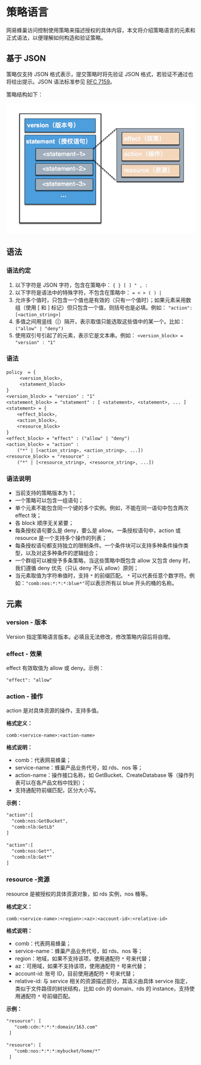 # 策略语言

网易蜂巢访问控制使用策略来描述授权的具体内容，本文将介绍策略语言的元素和正式语法，以便理解如何构造和验证策略。

## 基于 JSON

策略仅支持 JSON 格式表示，提交策略时将先验证 JSON 格式，若验证不通过也将给出提示。JSON 语法标准参见 [RFC 7159](http://tools.ietf.org/html/rfc7159)。

策略结构如下：

![](../../image/访问控制使用指南-策略结构.png)

## 语法
### 语法约定

1. 以下字符是 JSON 字符，包含在策略中：
   `{ } [ ] " , :`
2. 以下字符是语法中的特殊字符，不包含在策略中：
   `= < > ( ) |`
3. 允许多个值时，只包含一个值也是有效的（只有一个值时）；如果元素采用数组（使用 [ 和 ] 标记）但只包含一个值，则括号也是必填。例如：
   `"action": [<action_string>]`
4. 多值之间用竖线（|）隔开，表示取值只能选取这些值中的某一个。比如：
  ` ("allow" | "deny")`
5. 使用双引号引起了的元素，表示它是文本串。例如：
   `<version_block> = "version" : "1"`

### 语法

	policy  = {
	     <version_block>,
	     <statement_block>
	}
	<version_block> = "version" : "1"
	<statement_block> = "statement" : [ <statement>, <statement>, ... ]
	<statement> = { 
	    <effect_block>,
	    <action_block>,
	    <resource_block>
	}
	<effect_block> = "effect" : ("allow" | "deny")  
	<action_block> = "action" : 
	    ("*" | [<action_string>, <action_string>, ...])
	<resource_block> = "resource" : 
	    ("*" | [<resource_string>, <resource_string>, ...])

### 语法说明
* 当前支持的策略版本为 1；
* 一个策略可以包含一组语句；
* 单个元素不能包含同一个键的多个实例。例如，不能在同一语句中包含两次 effect 块；
* 各 block 顺序无关紧要；
* 每条授权语句要么是 deny，要么是 allow。一条授权语句中，action 或 resource  是一个支持多个操作的列表；
* 每条授权语句都支持独立的限制条件。一个条件块可以支持多种条件操作类型，以及对这多种条件的逻辑组合；
* 一个群组可以被授予多条策略，当这些策略中既包含 allow 又包含 deny 时，我们遵循 deny 优先（只认 deny 不认 allow）原则；
* 当元素取值为字符串值时，支持 `*` 的前缀匹配。 `*` 可以代表任意个数字符。例如：`"comb:nos:*:*:*:blue*"`可以表示所有以 blue 开头的桶的名称。

## 元素

### version - 版本

Version 指定策略语言版本。必填且无法修改，修改策略内容后将自增。

### effect - 效果

effect 有效取值为 allow 或 deny。示例：

	"effect": "allow"

### action - 操作

action 是对具体资源的操作，支持多值。

**格式定义：**

	comb:<service-name>:<action-name>

**格式说明：**

* comb：代表网易蜂巢；
* service-name：蜂巢产品业务代号，如 rds、nos 等；
* action-name：操作接口名称，如 GetBucket、CreateDatabase 等（操作列表可以在各产品文档中找到）；
* 支持通配符前缀匹配，区分大小写。

**示例：**

	"action":[
	  "comb:nos:GetBucket",
	  "comb:nlb:GetLb"
	]

	"action":[
	  "comb:nos:Get*",
	  "comb:nlb:Get*"
	]

### resource -资源

resource 是被授权的具体资源对象，如 rds 实例，nos 桶等。


**格式定义：**

	comb:<service-name>:<region>:<az>:<account-id>:<relative-id>

**格式说明：**

* comb：代表网易蜂巢；
* service-name：蜂巢产品业务代号，如 rds、nos 等；
* region：地域，如果不支持该项，使用通配符 `*` 号来代替；
* az：可用域，如果不支持该项，使用通配符 `*` 号来代替；
* account-id: 账号 ID，目前使用通配符 `*` 号来代替；
* relative-id: 与 service 相关的资源描述部分，其语义由具体 service 指定，类似于文件路径的树状结构，比如 cdn 的 domain、rds 的 instance，支持使用通配符 `*` 号前缀匹配。

**示例：**

	"resource": [
	   "comb:cdn:*:*:*:domain/163.com"
	 ]

	"resource": [
	   "comb:nos:*:*:*:mybucket/home/*"
	 ]





